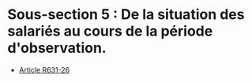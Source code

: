 # Sous-section 5 : De la situation des salariés au cours de la période d'observation.

- [Article R631-26](article-r631-26.md)
